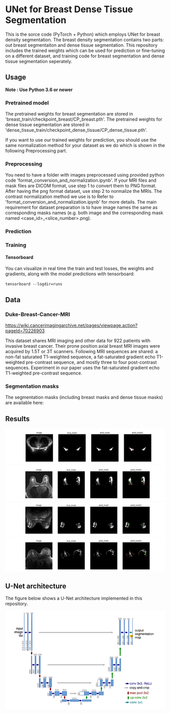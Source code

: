 # UNet for Breast Dense Tissue Segmentation

This is the sorce code (PyTorch + Python) which employs UNet for breast density segmentation.
The breast density segmentation contains two parts: out breast segmentaiton and dense tissue segmentation.
This repository includes the trained weights which can be used for prediction or fine-tuning on a different dataset, and training code for breast segmentation and dense tissue segmentation seperately.

## Usage
**Note : Use Python 3.6 or newer**
### Pretrained model
The pretrained weights for breast segmentation are stored in 'breast_train/checkpoint_breast/CP_breast.pth'.
The pretrained weights for dense tissue segmentation are stored in 'dense_tissue_train/checkpoint_dense_tissue/CP_dense_tissue.pth'.

If you want to use our trained weights for prediction, you should use the same normalization method for your dataset as we do which is shown in the following Preprocessing part. 

### Preprocessing
You need to have a folder with images preprocessed using provided python code 'format_conversion_and_normalization.ipynb'. 
If your MRI files and mask files are DICOM format, use step 1 to convert them to PNG format.
After having the png format dataset, use step 2 to normalize the MRIs. The contrast normalization method we use is to 
Refer to 'format_conversion_and_normalization.ipynb' for more details. 
The main requirement for dataset preparation is to have image names the same as corresponding masks names (e.g. both image and the corresponding mask named <case_id>_<slice_number>.png).

### Prediction

### Training

#### Tensorboard
You can visualize in real time the train and test losses, the weights and gradients, along with the model predictions with tensorboard:

`tensorboard --logdir=runs`

## Data
### Duke-Breast-Cancer-MRI
https://wiki.cancerimagingarchive.net/pages/viewpage.action?pageId=70226903

This dataset shares MRI imaging and other data for 922 patients with invasive breast cancer. Their prone position axial breast MRI images were acquired by 1.5T or 3T scanners. Following MRI sequences are shared: a non-fat saturated T1-weighted sequence, a fat-saturated gradient echo T1-weighted pre-contrast sequence, and mostly three to four post-contrast sequences. Experiment in our paper uses the fat-saturated gradient echo T1-weighted pre-contrast sequence.

### Segmentation masks
The segmentation masks (including breast masks and dense tissue masks) are available here:

## Results
![dense_1](Breast_MRI_187_pre_081.png)
![dense_2](Breast_MRI_231_pre_076.png)
![dense_3](Breast_MRI_503_pre_105.png)
![dense_4](Breast_MRI_629_pre_100.png)

## U-Net architecture

The figure below shows a U-Net architecture implemented in this repository.

![unet](UNet.png)
